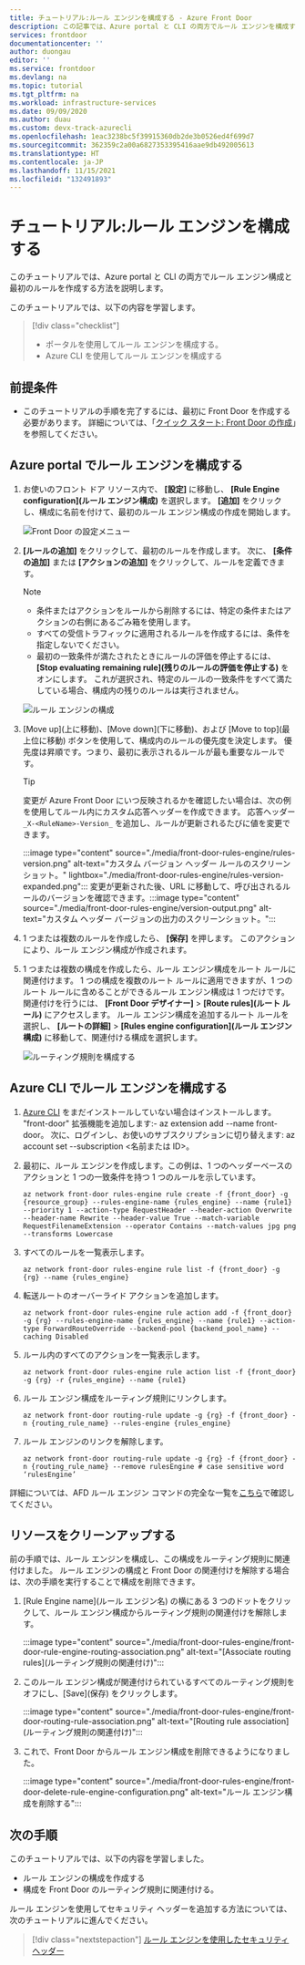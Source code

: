 ```yaml
---
title: チュートリアル:ルール エンジンを構成する - Azure Front Door
description: この記事では、Azure portal と CLI の両方でルール エンジンを構成する方法のチュートリアルを提供します。
services: frontdoor
documentationcenter: ''
author: duongau
editor: ''
ms.service: frontdoor
ms.devlang: na
ms.topic: tutorial
ms.tgt_pltfrm: na
ms.workload: infrastructure-services
ms.date: 09/09/2020
ms.author: duau
ms.custom: devx-track-azurecli
ms.openlocfilehash: 1eac3238bc5f39915360db2de3b0526ed4f699d7
ms.sourcegitcommit: 362359c2a00a6827353395416aae9db492005613
ms.translationtype: HT
ms.contentlocale: ja-JP
ms.lasthandoff: 11/15/2021
ms.locfileid: "132491893"
---
```

# <a name="tutorial-configure-your-rules-engine"></a>チュートリアル:ルール エンジンを構成する

このチュートリアルでは、Azure portal と CLI の両方でルール エンジン構成と最初のルールを作成する方法を説明します。 

このチュートリアルでは、以下の内容を学習します。
> [!div class="checklist"]
> - ポータルを使用してルール エンジンを構成する。
> - Azure CLI を使用してルール エンジンを構成する

## <a name="prerequisites"></a>前提条件

* このチュートリアルの手順を完了するには、最初に Front Door を作成する必要があります。 詳細については、「[クイック スタート: Front Door の作成](quickstart-create-front-door.md)」を参照してください。

## <a name="configure-rules-engine-in-azure-portal"></a>Azure portal でルール エンジンを構成する
1. お使いのフロント ドア リソース内で、 **[設定]** に移動し、 **[Rule Engine configuration]\(ルール エンジン構成\)** を選択します。 **[追加]** をクリックし、構成に名前を付けて、最初のルール エンジン構成の作成を開始します。

    ![Front Door の設定メニュー](./media/front-door-rules-engine/rules-engine-tutorial-1.png)

1. **[ルールの追加]** をクリックして、最初のルールを作成します。 次に、 **[条件の追加]** または **[アクションの追加]** をクリックして、ルールを定義できます。
    
    > [!NOTE]
    >- 条件またはアクションをルールから削除するには、特定の条件またはアクションの右側にあるごみ箱を使用します。
    > - すべての受信トラフィックに適用されるルールを作成するには、条件を指定しないでください。
    > - 最初の一致条件が満たされたときにルールの評価を停止するには、 **[Stop evaluating remaining rule]\(残りのルールの評価を停止する\)** をオンにします。 これが選択され、特定のルールの一致条件をすべて満たしている場合、構成内の残りのルールは実行されません。  

    ![ルール エンジンの構成](./media/front-door-rules-engine/rules-engine-tutorial-4.png) 

1. [Move up]\(上に移動\)、[Move down]\(下に移動\)、および [Move to top]\(最上位に移動\) ボタンを使用して、構成内のルールの優先度を決定します。 優先度は昇順です。つまり、最初に表示されるルールが最も重要なルールです。


    > [!TIP]
    > 変更が Azure Front Door にいつ反映されるかを確認したい場合は、次の例を使用してルール内にカスタム応答ヘッダーを作成できます。 応答ヘッダー `_X-<RuleName>-Version_` を追加し、ルールが更新されるたびに値を変更できます。
    >  
    > :::image type="content" source="./media/front-door-rules-engine/rules-version.png" alt-text="カスタム バージョン ヘッダー ルールのスクリーンショット。" lightbox="./media/front-door-rules-engine/rules-version-expanded.png":::
    > 変更が更新された後、URL に移動して、呼び出されるルールのバージョンを確認できます。:::image type="content" source="./media/front-door-rules-engine/version-output.png" alt-text="カスタム ヘッダー バージョンの出力のスクリーンショット。":::


1. 1 つまたは複数のルールを作成したら、 **[保存]** を押します。 このアクションにより、ルール エンジン構成が作成されます。

1. 1 つまたは複数の構成を作成したら、ルール エンジン構成をルート ルールに関連付けます。 1 つの構成を複数のルート ルールに適用できますが、1 つのルート ルールに含めることができるルール エンジン構成は 1 つだけです。 関連付けを行うには、 **[Front Door デザイナー]**  >  **[Route rules]\(ルート ルール\)** にアクセスします。 ルール エンジン構成を追加するルート ルールを選択し、 **[ルートの詳細]**  >  **[Rules engine configuration]\(ルール エンジン構成\)** に移動して、関連付ける構成を選択します。

    ![ルーティング規則を構成する](./media/front-door-rules-engine/rules-engine-tutorial-5.png)


## <a name="configure-rules-engine-in-azure-cli"></a>Azure CLI でルール エンジンを構成する

1. [Azure CLI](/cli/azure/install-azure-cli) をまだインストールしていない場合はインストールします。 "front-door" 拡張機能を追加します:- az extension add --name front-door。 次に、ログインし、お使いのサブスクリプションに切り替えます: az account set --subscription <名前または ID>。

1. 最初に、ルール エンジンを作成します。この例は、1 つのヘッダーベースのアクションと 1 つの一致条件を持つ 1 つのルールを示しています。 

    ```azurecli-interactive
    az network front-door rules-engine rule create -f {front_door} -g {resource_group} --rules-engine-name {rules_engine} --name {rule1} --priority 1 --action-type RequestHeader --header-action Overwrite --header-name Rewrite --header-value True --match-variable RequestFilenameExtension --operator Contains --match-values jpg png --transforms Lowercase
    ```

1. すべてのルールを一覧表示します。 

    ```azurecli-interactive
    az network front-door rules-engine rule list -f {front_door} -g {rg} --name {rules_engine}
    ```

1. 転送ルートのオーバーライド アクションを追加します。 

    ```azurecli-interactive
    az network front-door rules-engine rule action add -f {front_door} -g {rg} --rules-engine-name {rules_engine} --name {rule1} --action-type ForwardRouteOverride --backend-pool {backend_pool_name} --caching Disabled
    ```

1. ルール内のすべてのアクションを一覧表示します。 

    ```azurecli-interactive
    az network front-door rules-engine rule action list -f {front_door} -g {rg} -r {rules_engine} --name {rule1}
    ```

1. ルール エンジン構成をルーティング規則にリンクします。  

    ```azurecli-interactive
    az network front-door routing-rule update -g {rg} -f {front_door} -n {routing_rule_name} --rules-engine {rules_engine}
    ```

1. ルール エンジンのリンクを解除します。 

    ```azurecli-interactive
    az network front-door routing-rule update -g {rg} -f {front_door} -n {routing_rule_name} --remove rulesEngine # case sensitive word ‘rulesEngine’
    ```

詳細については、AFD ルール エンジン コマンドの完全な一覧を[こちら](/cli/azure/network/front-door/rules-engine)で確認してください。   

## <a name="clean-up-resources"></a>リソースをクリーンアップする

前の手順では、ルール エンジンを構成し、この構成をルーティング規則に関連付けました。 ルール エンジンの構成と Front Door の関連付けを解除する場合は、次の手順を実行することで構成を削除できます。

1. [Rule Engine name]\(ルール エンジン名\) の横にある 3 つのドットをクリックして、ルール エンジン構成からルーティング規則の関連付けを解除します。

    :::image type="content" source="./media/front-door-rules-engine/front-door-rule-engine-routing-association.png" alt-text="[Associate routing rules]\(ルーティング規則の関連付け\)":::

1. このルール エンジン構成が関連付けられているすべてのルーティング規則をオフにし、[Save]\(保存\) をクリックします。

    :::image type="content" source="./media/front-door-rules-engine/front-door-routing-rule-association.png" alt-text="[Routing rule association]\(ルーティング規則の関連付け\)":::

1. これで、Front Door からルール エンジン構成を削除できるようになりました。

    :::image type="content" source="./media/front-door-rules-engine/front-door-delete-rule-engine-configuration.png" alt-text="ルール エンジン構成を削除する":::

## <a name="next-steps"></a>次の手順

このチュートリアルでは、以下の内容を学習しました。

* ルール エンジンの構成を作成する
* 構成を Front Door のルーティング規則に関連付ける。

ルール エンジンを使用してセキュリティ ヘッダーを追加する方法については、次のチュートリアルに進んでください。

> [!div class="nextstepaction"]
> [ルール エンジンを使用したセキュリティ ヘッダー](front-door-security-headers.md)
